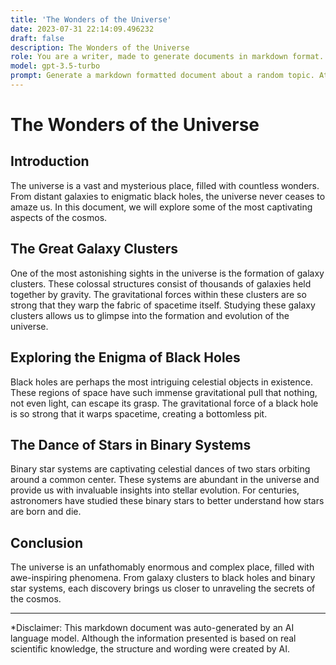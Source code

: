 ```yaml
---
title: 'The Wonders of the Universe'
date: 2023-07-31 22:14:09.496232
draft: false
description: The Wonders of the Universe
role: You are a writer, made to generate documents in markdown format. It is very important that all of the documents you generate are in valid markdown format.
model: gpt-3.5-turbo
prompt: Generate a markdown formatted document about a random topic. At the bottom, include a disclaimer explaining that the document was generated by you. The first line of the document should be the title. Make sure that the entire document is in proper markdown format, using a mix of various tags to make the document visually appealing.
---
```


# The Wonders of the Universe

## Introduction

The universe is a vast and mysterious place, filled with countless wonders. From distant galaxies to enigmatic black holes, the universe never ceases to amaze us. In this document, we will explore some of the most captivating aspects of the cosmos.

## The Great Galaxy Clusters

One of the most astonishing sights in the universe is the formation of galaxy clusters. These colossal structures consist of thousands of galaxies held together by gravity. The gravitational forces within these clusters are so strong that they warp the fabric of spacetime itself. Studying these galaxy clusters allows us to glimpse into the formation and evolution of the universe.

## Exploring the Enigma of Black Holes

Black holes are perhaps the most intriguing celestial objects in existence. These regions of space have such immense gravitational pull that nothing, not even light, can escape its grasp. The gravitational force of a black hole is so strong that it warps spacetime, creating a bottomless pit.

## The Dance of Stars in Binary Systems

Binary star systems are captivating celestial dances of two stars orbiting around a common center. These systems are abundant in the universe and provide us with invaluable insights into stellar evolution. For centuries, astronomers have studied these binary stars to better understand how stars are born and die.

## Conclusion

The universe is an unfathomably enormous and complex place, filled with awe-inspiring phenomena. From galaxy clusters to black holes and binary star systems, each discovery brings us closer to unraveling the secrets of the cosmos.

---

*Disclaimer: This markdown document was auto-generated by an AI language model. Although the information presented is based on real scientific knowledge, the structure and wording were created by AI.